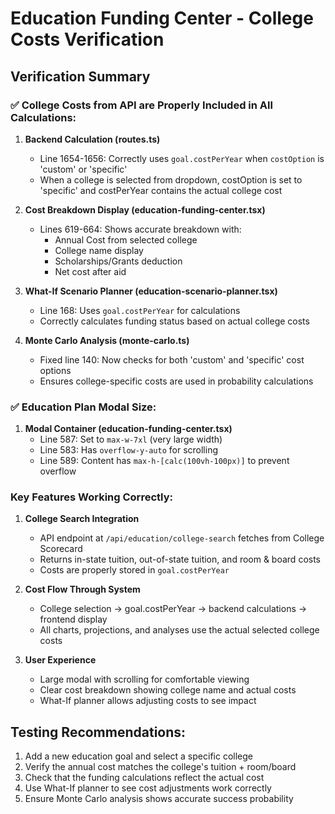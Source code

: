 # Education Funding Center - College Costs Verification

## Verification Summary

### ✅ College Costs from API are Properly Included in All Calculations:

1. **Backend Calculation (routes.ts)**
   - Line 1654-1656: Correctly uses `goal.costPerYear` when `costOption` is 'custom' or 'specific'
   - When a college is selected from dropdown, costOption is set to 'specific' and costPerYear contains the actual college cost

2. **Cost Breakdown Display (education-funding-center.tsx)**
   - Lines 619-664: Shows accurate breakdown with:
     - Annual Cost from selected college
     - College name display
     - Scholarships/Grants deduction
     - Net cost after aid

3. **What-If Scenario Planner (education-scenario-planner.tsx)**
   - Line 168: Uses `goal.costPerYear` for calculations
   - Correctly calculates funding status based on actual college costs

4. **Monte Carlo Analysis (monte-carlo.ts)**
   - Fixed line 140: Now checks for both 'custom' and 'specific' cost options
   - Ensures college-specific costs are used in probability calculations

### ✅ Education Plan Modal Size:

1. **Modal Container (education-funding-center.tsx)**
   - Line 587: Set to `max-w-7xl` (very large width)
   - Line 583: Has `overflow-y-auto` for scrolling
   - Line 589: Content has `max-h-[calc(100vh-100px)]` to prevent overflow

### Key Features Working Correctly:

1. **College Search Integration**
   - API endpoint at `/api/education/college-search` fetches from College Scorecard
   - Returns in-state tuition, out-of-state tuition, and room & board costs
   - Costs are properly stored in `goal.costPerYear`

2. **Cost Flow Through System**
   - College selection → goal.costPerYear → backend calculations → frontend display
   - All charts, projections, and analyses use the actual selected college costs

3. **User Experience**
   - Large modal with scrolling for comfortable viewing
   - Clear cost breakdown showing college name and actual costs
   - What-If planner allows adjusting costs to see impact

## Testing Recommendations:

1. Add a new education goal and select a specific college
2. Verify the annual cost matches the college's tuition + room/board
3. Check that the funding calculations reflect the actual cost
4. Use What-If planner to see cost adjustments work correctly
5. Ensure Monte Carlo analysis shows accurate success probability